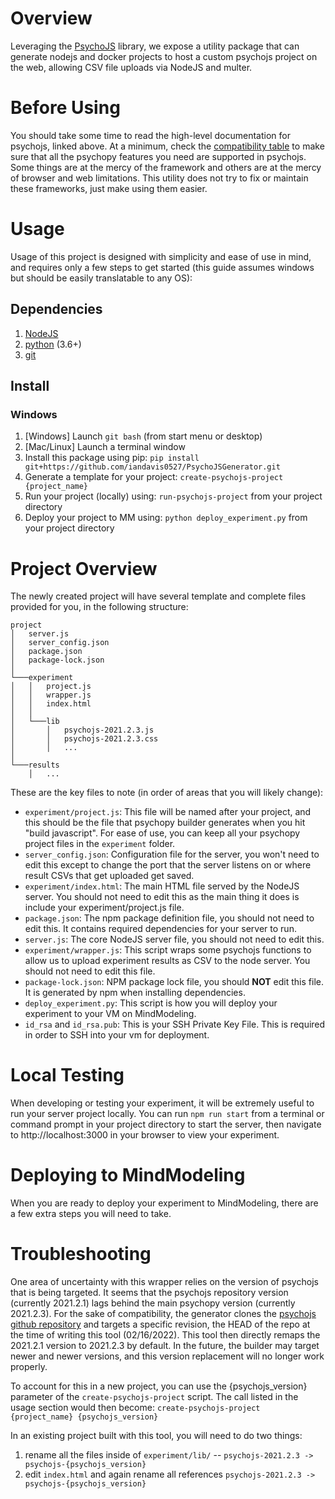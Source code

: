 # Overview

Leveraging the [PsychoJS](https://www.psychopy.org/online/index.html) library, we expose a utility package that can generate nodejs and docker projects to host a custom psychojs project on the web,
allowing CSV file uploads via NodeJS and multer.

# Before Using

You should take some time to read the high-level documentation for psychojs, linked above. At a minimum, check the [compatibility table](https://www.psychopy.org/online/status.html) to make sure that all the psychopy features you need are supported in psychojs. Some things are at the mercy of the framework and others are at the mercy of browser and web limitations. This utility does not try to fix or maintain these frameworks, just make using them easier.

# Usage

Usage of this project is designed with simplicity and ease of use in mind, and requires only a few steps to get started (this guide assumes windows but should be easily translatable to any OS):

## Dependencies

1. [NodeJS](https://nodejs.org/en/)
1. [python](https://www.python.org/downloads/) (3.6+)
1. [git](https://git-scm.com/downloads)

## Install

### Windows

1. [Windows] Launch `git bash` (from start menu or desktop)
1. [Mac/Linux] Launch a terminal window
1. Install this package using pip: `pip install git+https://github.com/iandavis0527/PsychoJSGenerator.git`
1. Generate a template for your project: `create-psychojs-project {project_name}`
1. Run your project (locally) using: `run-psychojs-project` from your project directory
1. Deploy your project to MM using: `python deploy_experiment.py` from your project directory

# Project Overview

The newly created project will have several template and complete files provided for you, in the following structure:

```
project
│   server.js
│   server_config.json
│   package.json
│   package-lock.json
│
└───experiment
│   │   project.js
│   │   wrapper.js
│   │   index.html
│   │
│   └───lib
│       │   psychojs-2021.2.3.js
│       │   psychojs-2021.2.3.css
│       │   ...
│
└───results
    │   ...
```

These are the key files to note (in order of areas that you will likely change):

- `experiment/project.js`: This file will be named after your project, and this should be the file that psychopy builder generates when you hit "build javascript". For ease of use, you can keep all your psychopy project files in the `experiment` folder.
- `server_config.json`: Configuration file for the server, you won't need to edit this except to change the port that the server listens on or where result CSVs that get uploaded get saved.
- `experiment/index.html`: The main HTML file served by the NodeJS server. You should not need to edit this as the main thing it does is include your experiment/project.js file.
- `package.json`: The npm package definition file, you should not need to edit this. It contains required dependencies for your server to run.
- `server.js`: The core NodeJS server file, you should not need to edit this.
- `experiment/wrapper.js`: This script wraps some psychojs functions to allow us to upload experiment results as CSV to the node server. You should not need to edit this file.
- `package-lock.json`: NPM package lock file, you should **NOT** edit this file. It is generated by npm when installing dependencies.
- `deploy_experiment.py`: This script is how you will deploy your experiment to your VM on MindModeling.
- `id_rsa` and `id_rsa.pub`: This is your SSH Private Key File. This is required in order to SSH into your vm for deployment.

# Local Testing

When developing or testing your experiment, it will be extremely useful to run your server project locally. You can run `npm run start` from a terminal or command prompt in your project directory to start the server, then navigate to http://localhost:3000 in your browser to view your experiment.

# Deploying to MindModeling

When you are ready to deploy your experiment to MindModeling, there are a few extra steps you will need to take.

# Troubleshooting

One area of uncertainty with this wrapper relies on the version of psychojs that is being targeted.
It seems that the psychojs repository version (currently 2021.2.1) lags behind the main psychopy version (currently 2021.2.3).
For the sake of compatibility, the generator clones the [psychojs github repository](https://github.com/psychopy/psychojs/blob/main/src/data/index.js) and targets a specific revision,
the HEAD of the repo at the time of writing this tool (02/16/2022).
This tool then directly remaps the 2021.2.1 version to 2021.2.3 by default.
In the future, the builder may target newer and newer versions, and this version replacement will no longer work properly.

To account for this in a new project, you can use the {psychojs_version} parameter of the `create-psychojs-project` script.
The call listed in the usage section would then become: `create-psychojs-project {project_name} {psychojs_version}`

In an existing project built with this tool, you will need to do two things:

1. rename all the files inside of `experiment/lib/` -- `psychojs-2021.2.3 -> psychojs-{psychojs_version}`
1. edit `index.html` and again rename all references `psychojs-2021.2.3 -> psychojs-{psychojs_version}`
